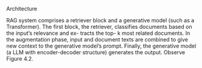 Architecture

RAG system comprises a retriever block and a generative model (such as a Transformer).
The first block, the retriever, classifies documents based on the input’s relevance and ex-
tracts the top- k most related documents. In the augmentation phase, input and document
texts are combined to give new context to the generative model’s prompt. Finally, the
generative model (a LLM with encoder-decoder structure) generates the output. Observe
Figure 4.2.